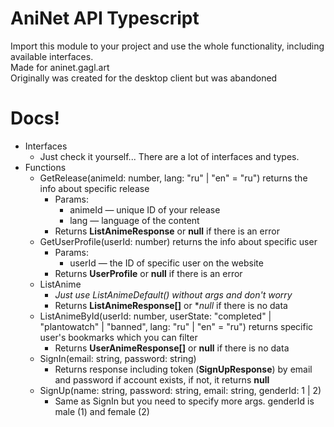 # AniNet API Typescript
Import this module to your project and use the whole functionality, including available interfaces.  
Made for aninet.gagl.art  
Originally was created for the desktop client but was abandoned

# Docs!
- Interfaces
  - Just check it yourself... There are a lot of interfaces and types.
- Functions
  - GetRelease(animeId: number, lang: "ru" | "en" = "ru") returns the info about specific release
    - Params:
      - animeId — unique ID of your release
      - lang — language of the content
    - Returns **ListAnimeResponse** or **null** if there is an error
  - GetUserProfile(userId: number) returns the info about specific user
    - Params:
      - userId — the ID of specific user on the website
    - Returns **UserProfile** or **null** if there is an error
  - ListAnime
    - *Just use ListAnimeDefault() without args and don't worry*
    - Returns **ListAnimeResponse[]** or **null* if there is no data
  - ListAnimeById(userId: number, userState: "completed" | "plantowatch" | "banned", lang: "ru" | "en" = "ru") returns specific user's bookmarks which you can filter
    - Returns **UserAnimeResponse[]** or **null** if there is no data
  - SignIn(email: string, password: string)
    - Returns response including token (**SignUpResponse**) by email and password if account exists, if not, it returns **null**
  - SignUp(name: string, password: string, email: string, genderId: 1 | 2)
    - Same as SignIn but you need to specify more args. genderId is male (1) and female (2)
